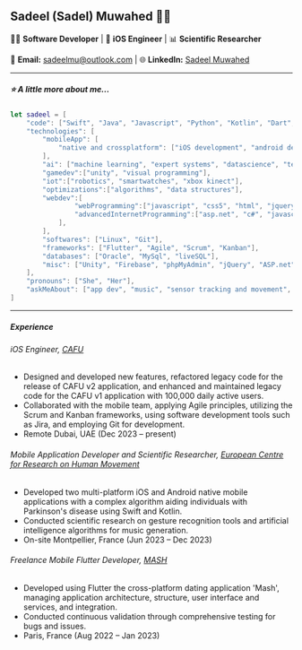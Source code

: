 ## Sadeel (Sadel) Muwahed 👩‍💻

👩‍💻 **Software Developer** | 📱 **iOS Engineer** | 📊 **Scientific Researcher**

📧 **Email:** sadeelmu@outlook.com | 🌐 **LinkedIn:** [Sadeel Muwahed](https://www.linkedin.com/in/sadeel-muwahed/) 

---

##### ⭐ A little more about me...  

```swift
let sadeel = [
    "code": ["Swift", "Java", "Javascript", "Python", "Kotlin", "Dart", "SQL", "C#", "C++", "C"],
    "technologies": [
        "mobileApp": [
            "native and crossplatform": ["iOS development", "android development", "flutter"],
        ],
        "ai": ["machine learning", "expert systems", "datascience", "tensorflow" "predictive algorithms"],
        "gamedev":["unity", "visual programming"],
        "iot":["robotics", "smartwatches", "xbox kinect"],
        "optimizations":["algorithms", "data structures"],
        "webdev":[
                "webProgramming":["javascript", "css5", "html", "jquery", "phpMyAdmin"],
                "advancedInternetProgramming":["asp.net", "c#", "javascript", "html", "css"]
            ],
        ],
        "softwares": ["Linux", "Git"],
        "frameworks": ["Flutter", "Agile", "Scrum", "Kanban"],
        "databases": ["Oracle", "MySql", "liveSQL"],
        "misc": ["Unity", "Firebase", "phpMyAdmin", "jQuery", "ASP.net"]
    ],
    "pronouns": ["She", "Her"],
    "askMeAbout": ["app dev", "music", "sensor tracking and movement", "web dev", "tech", "muay thai", "fractals", "tetris"]
]
```

---
##### Experience

###### iOS Engineer, [CAFU](https://www.cafu.com/)
- Designed and developed new features, refactored legacy code for the  release of CAFU v2 application, and enhanced and maintained legacy code for the CAFU v1 application with 100,000 daily active users.
- Collaborated with the mobile team, applying Agile principles, utilizing the Scrum and Kanban frameworks, using software development tools such as Jira, and employing Git for development.
- Remote Dubai, UAE (Dec 2023 – present)

###### Mobile Application Developer and Scientific Researcher, [European Centre for Research on Human Movement](https://dhm.euromov.eu/)
- Developed two multi-platform iOS and Android native mobile applications with a complex algorithm aiding individuals with Parkinson's disease using Swift and Kotlin.
- Conducted scientific research on gesture recognition tools and artificial intelligence algorithms for music generation.
- On-site Montpellier, France (Jun 2023 – Dec 2023)

###### Freelance Mobile Flutter Developer, [MASH](https://github.com/sadeelmu/mashproject)
- Developed using Flutter the cross-platform dating application 'Mash', managing application architecture, structure, user interface and services, and integration.
- Conducted continuous validation through comprehensive testing for bugs and issues.
- Paris, France (Aug 2022 – Jan 2023)
